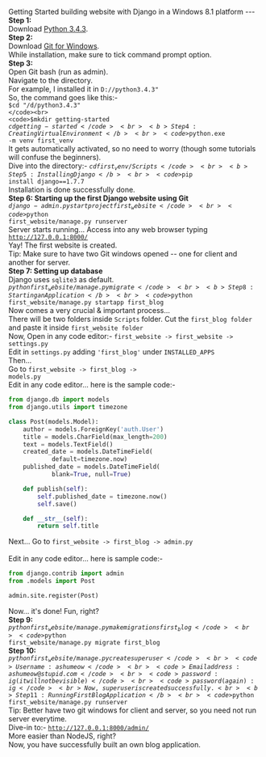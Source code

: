 Getting Started building website with Django in a Windows 8.1 platform --- <br>
<b>Step 1:</b><br>
Download <a href="https://www.python.org/ftp/python/3.4.3/python-3.4.3.msi">Python 3.4.3</a>.
<br>
<b>Step 2:</b><br>
Download <a href="http://git-scm.com/download/win">Git for Windows</a>.
<br>
While installation, make sure to tick command prompt option.
<br>
<b>Step 3:</b><br>
Open Git bash (run as admin). <br>
Navigate to the directory. <br>
For example, I installed it in <code>D://python3.4.3"</code><br>
So, the command goes like this:- <br>
<code>$cd "/d/python3.4.3" </code><br>
<code>$mkdir getting-started</code><br>
<code>$cd getting-started</code><br>
<b>Step 4: Creating Virtual Environment</b><br>
<code>$python.exe -m venv first_venv </code><br>
It gets automatically activated, so no need to worry (though some tutorials will confuse the beginners). <br>
Dive into the directory:- <code>$cd first_venv/Scripts </code><br>
<b>Step 5: Installing Django </b><br>
<code>$pip install django==1.7.7 </code><br>
Installation is done successfully done. <br>
<b>Step 6: Starting up the first Django website using Git</b><br>
<code>$django-admin.py startproject first_website </code><br>
<code>$python first_website/manage.py runserver </code><br>
Server starts running... Access into any web browser typing <code>http://127.0.0.1:8000/</code><br>
Yay! The first website is created. <br>
Tip: Make sure to have two Git windows opened -- one for client and another for server. <br>
<b>Step 7: Setting up database </b><br>
Django uses <code>sqlite3</code> as default. <br>
<code>$python first_website/manage.py migrate</code><br>
<b>Step 8: Starting an Application </b><br>
<code>$python first_website/manage.py startapp first_blog </code><br>
Now comes a very crucial & important process... <br>
There will be two folders inside <code>Scripts</code> folder.
Cut the <code>first_blog folder</code> and paste it inside <code>first_website folder</code> <br>
Now, Open in any code editor:- <code>first_website -> first_website -> settings.py </code>
Edit in <code>settings.py</code> adding <code>'first_blog'</code> under <code>INSTALLED_APPS</code><br>
Then... <br>
Go to <code>first_website -> first_blog -> models.py</code><br>
Edit in any code editor... here is the sample code:- <br>
```py
from django.db import models
from django.utils import timezone

class Post(models.Model):
    author = models.ForeignKey('auth.User')
    title = models.CharField(max_length=200)
    text = models.TextField()
    created_date = models.DateTimeField(
            default=timezone.now)
    published_date = models.DateTimeField(
            blank=True, null=True)

    def publish(self):
        self.published_date = timezone.now()
        self.save()

    def __str__(self):
        return self.title
```
Next...
Go to <code>first_website -> first_blog -> admin.py </code> <br>
Edit in any code editor... here is sample code:- <br>
```py
from django.contrib import admin
from .models import Post

admin.site.register(Post)
```
Now... it's done! Fun, right?
<br>
<b>Step 9:</b><br>
<code>$python first_website/manage.py makemigrations first_blog </code><br>
<code>$python first_website/manage.py migrate first_blog </code><br>
<b>Step 10:</b><br>
<code>$python first_website/manage.py createsuperuser </code><br>
<code>Username: ashumeow</code><br>
<code>Email address: ashumeow@stupid.com</code><br>
<code>password: ig (it will not be visible) </code><br>
<code>password (again): ig
</code><br>
Now, superuser is created successfully.<br>
<b>Step 11: Running First Blog Application </b><br>
<code>$python first_website/manage.py runserver</code> <br>
Tip: Better have two git windows for client and server, so you need not run server everytime. <br>
Dive-in to:- <code>http://127.0.0.1:8000/admin/</code><br>
More easier than NodeJS, right? <br>
Now, you have successfully built an own blog application.
